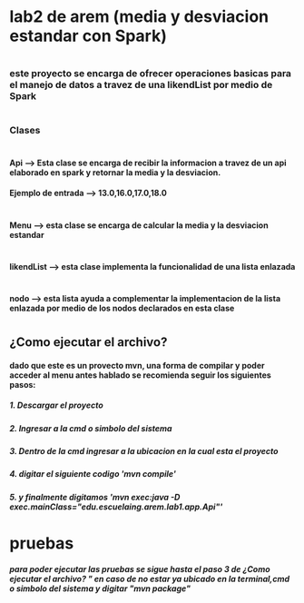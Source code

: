 # lab2 de arem (media y desviacion estandar con Spark)
#
### este proyecto se encarga de ofrecer operaciones basicas para el manejo de datos a travez de una likendList por medio de Spark
#
### Clases
#
#### Api --> Esta clase se encarga de recibir la informacion a travez de un api elaborado en spark y retornar la media y la desviacion.
#### Ejemplo de entrada --> 13.0,16.0,17.0,18.0
#
#### Menu --> esta clase se encarga de calcular la media y la desviacion estandar
#
#### likendList --> esta clase implementa la funcionalidad de una lista enlazada
#
#### nodo --> esta lista ayuda a complementar la implementacion de la lista enlazada por medio de los nodos declarados en esta clase
#
## ¿Como ejecutar el archivo?
#### dado que este es un provecto mvn, una forma de compilar y poder acceder al menu antes hablado se recomienda seguir los siguientes pasos:
##### 1. Descargar el proyecto
##### 2. Ingresar a la cmd o simbolo del sistema
##### 3. Dentro de la cmd ingresar a la ubicacion en la cual esta el proyecto
##### 4. digitar el siguiente codigo 'mvn compile'
##### 5. y finalmente digitamos 'mvn exec:java -D exec.mainClass="edu.escuelaing.arem.lab1.app.Api"'
# pruebas
##### para poder ejecutar las pruebas se sigue hasta el paso 3 de ¿Como ejecutar el archivo? " en caso de no estar ya ubicado en la terminal,cmd o simbolo del sistema y digitar "mvn package"
